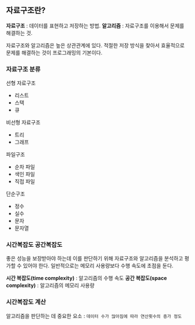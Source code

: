 ## 자료구조란?
**자료구조** : 데이터를 표현하고 저장하는 방법.
**알고리즘** : 자료구조를 이용해서 문제를 해결하는 것.

자료구조와 알고리즘은 높은 상관관계에 있다. 적절한 저장 방식을 찾아서 효율적으로 문제를 해결하는 것이 프로그래밍의 기본이다.

### 자료구조 분류
선형 자료구조
- 리스트
- 스택
- 큐

비선형 자료구조
- 트리
- 그래프

파일구조
- 순차 파일
- 색인 파일
- 직접 파일

단순구조
- 정수
- 실수
- 문자
- 문자열

### 시간복잡도 공간복잡도
좋은 성능을 보장받아야 하는데 이를 판단하기 위해 자료구조와 알고리즘을 분석하고 평가할 수 있어야 한다. 일반적으로는 메모리 사용량보다 수행 속도에 초점을 둔다. 

**시간 복잡도(time complexity)** : 알고리즘의 수행 속도
**공간 복잡도(space complexity)** : 알고리즘의 메모리 사용량

### 시간복잡도 계산
알고리즘을 판단하는 데 중요한 요소 : `데이터 수가 많아짐에 따라 연산횟수의 증가 정도`

